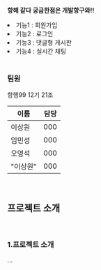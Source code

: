 <strong>항해 같다 궁금한점은 개발항구와!!</strong>
</p>
<li>기능1 : 회원가입</li>
<li>기능2 : 로그인</li>
<li>기능3 : 댓글형 게시판</li>
<li>기능4 : 실시간 채팅</li>
<br>
<h3>팀원</h3>
<p>항행99 12기 21조</p>
<table>
<thead>
<tr>
    <th>이름</th>
    <th>담당</th>
</tr>
</thead>
<tbody>
<tr>
    <td>
        이상원
    </td>
    <td>
        000
    </td>
</tr>
<tr>
    <td>
        임민성
    </td>
    <td>
        000
    </td>
</tr>
<tr>
    <td>
        오영석
    </td>
    <td>
        000
    </td>
</tr>
<tr>
    <td>
        "이상원"
    </td>
    <td>
        000
    </td>
</tr>
</tbody>
</table>
<br>
<h2>프로젝트 소개</h2>
<br>
<h3>1.프로젝트 소개</h3>
<p>...</p>
